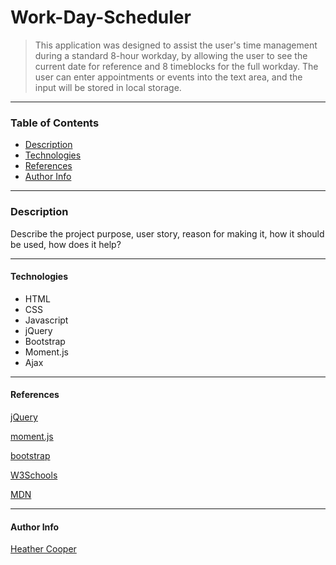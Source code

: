 # Work-Day-Scheduler

> This application was designed to assist the user's time management during a standard 8-hour workday, by allowing the user to see the current date for reference and 8 timeblocks for the full workday.  The user can enter appointments or events into the text area, and the input will be stored in local storage.  
---
### __Table of Contents__

- [Description](#description)
- [Technologies](#technologies)
- [References](#references)
- [Author Info](#author-info)

---

### __Description__

Describe the project purpose, user story, reason for making it, how it should be used, how does it help?

---

#### __Technologies__

- HTML
- CSS
- Javascript
- jQuery
- Bootstrap
- Moment.js
- Ajax

---

#### __References__

[jQuery](https://ajax.googleapis.com/ajax/libs/jquery/3.6.0/jquery.min.js)

[moment.js](https://momentjs.com/)

[bootstrap](https://getbootstrap.com/)

[W3Schools](https://www.w3schools.com/)

[MDN](https://developer.mozilla.org/en-US/)

---

#### __Author Info__

[Heather Cooper](https://github.com/cheribc)
